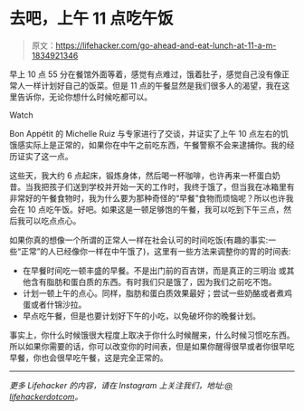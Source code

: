 # 去吧，上午 11 点吃午饭

> 原文：<https://lifehacker.com/go-ahead-and-eat-lunch-at-11-a-m-1834921346>

早上 10 点 55 分在餐馆外面等着，感觉有点难过，饿着肚子，感觉自己没有像正常人一样计划好自己的饭菜。但是 11 点的午餐显然是我们很多人的渴望，我在这里告诉你，无论你想什么时候吃都可以。

Watch

Bon Appétit 的 Michelle Ruiz 与专家进行了交谈，并证实了上午 10 点左右的饥饿感实际上是正常的，如果你在中午之前吃东西，午餐警察不会来逮捕你。我的经历证实了这一点。

这些天，我大约 6 点起床，锻炼身体，然后喝一杯咖啡，也许再来一杯蛋白奶昔。当我把孩子们送到学校并开始一天的工作时，我终于饿了，但当我在冰箱里有非常好的午餐食物时，我为什么要为那种奇怪的“早餐”食物而烦恼呢？所以也许我会在 10 点吃午饭。好吧。如果这是一顿足够饱的午餐，我可以吃到下午三点，然后我可以吃点点心。

如果你真的想像一个所谓的正常人一样在社会认可的时间吃饭(有趣的事实:一些“正常”的人已经像你一样在中午饿了)，这里有一些方法来调整你的胃的时间表:

*   在早餐时间吃一顿丰盛的早餐。不是出门前的百吉饼，而是真正的三明治 或其他含有脂肪和蛋白质的东西。有时我们只是饿了，因为我们之前吃不饱。
*   计划一顿上午的点心。同样，脂肪和蛋白质效果最好；尝试一些奶酪或者煮鸡蛋或者什锦沙拉。
*   早点吃午餐，但是也要计划好下午的小吃，以免破坏你的晚餐计划。

事实上，你什么时候饿很大程度上取决于你什么时候醒来，什么时候习惯吃东西。所以如果你需要的话，你可以改变你的时间表，但是如果你醒得很早或者你很早吃早餐，你也会很早吃午餐，这是完全正常的。

* * *

*更多 Lifehacker 的内容，请在 Instagram 上关注我们，地址:*[*@ lifehackerdotcom*](https://www.instagram.com/lifehackerdotcom/)*。*
